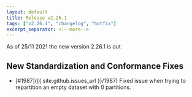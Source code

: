 ```yaml
---
layout: default
title: Release v2.26.1
tags: ["v2.26.1", "changelog", "hotfix"]
excerpt_separator: <!--more-->
---
```


As of 25/11 2021 the new version 2.26.1 is out
<!--more-->


## New Standardization and Conformance Fixes

- [#1987]({{ site.github.issues_url }}/1987) Fixed issue when trying to repartition an empty dataset with 0 partitions.
